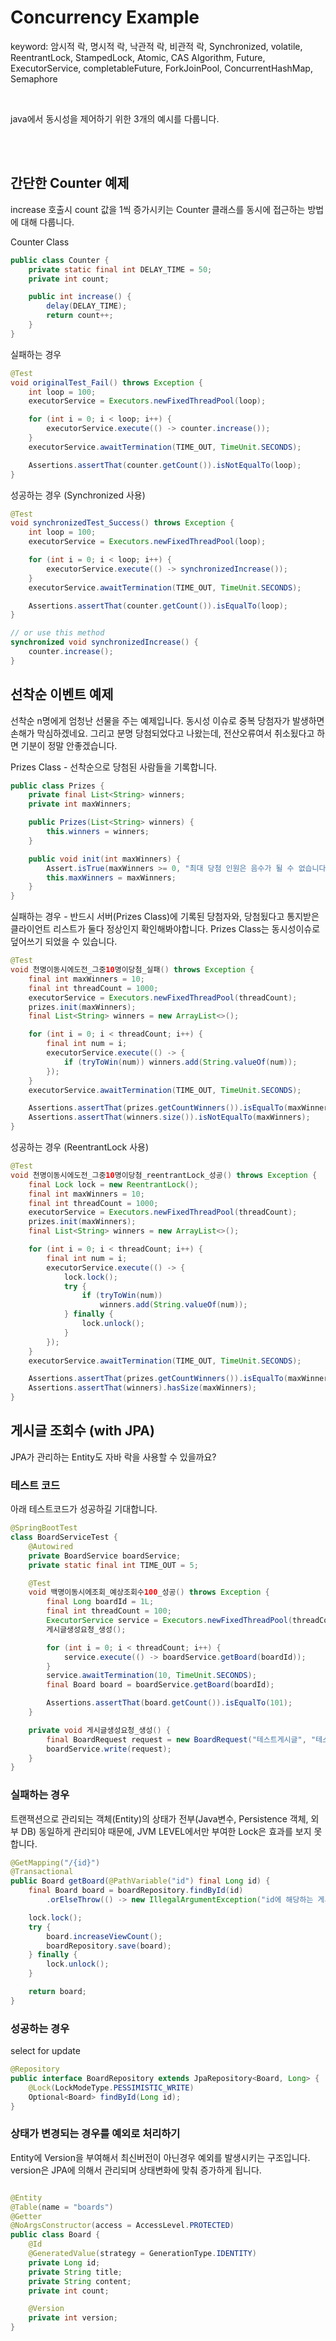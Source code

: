# Concurrency Example
keyword: 암시적 락, 명시적 락, 낙관적 락, 비관적 락, Synchronized, volatile, ReentrantLock, StampedLock, Atomic, CAS Algorithm, Future, ExecutorService, completableFuture, ForkJoinPool, ConcurrentHashMap, Semaphore

<br/>

java에서 동시성을 제어하기 위한 3개의 예시를 다룹니다.

<br/>
<br/>

## 간단한 Counter 예제
increase 호출시 count 값을 1씩 증가시키는 Counter 클래스를 동시에 접근하는 방법에 대해 다룹니다.

Counter Class
```java
public class Counter {
    private static final int DELAY_TIME = 50;
    private int count;

    public int increase() {
        delay(DELAY_TIME);
        return count++;
    }
}
```

실패하는 경우
```java
@Test
void originalTest_Fail() throws Exception {
    int loop = 100;
    executorService = Executors.newFixedThreadPool(loop);

    for (int i = 0; i < loop; i++) {
        executorService.execute(() -> counter.increase());
    }
    executorService.awaitTermination(TIME_OUT, TimeUnit.SECONDS);

    Assertions.assertThat(counter.getCount()).isNotEqualTo(loop);
}
```

성공하는 경우 (Synchronized 사용)
```java
@Test
void synchronizedTest_Success() throws Exception {
    int loop = 100;
    executorService = Executors.newFixedThreadPool(loop);

    for (int i = 0; i < loop; i++) {
        executorService.execute(() -> synchronizedIncrease());
    }
    executorService.awaitTermination(TIME_OUT, TimeUnit.SECONDS);

    Assertions.assertThat(counter.getCount()).isEqualTo(loop);
}

// or use this method
synchronized void synchronizedIncrease() {
    counter.increase();
}
```

## 선착순 이벤트 예제
선착순 n명에게 엄청난 선물을 주는 예제입니다. 동시성 이슈로 중복 당첨자가 발생하면 손해가 막심하겠네요. 
그리고 분명 당첨되었다고 나왔는데, 전산오류여서 취소됬다고 하면 기분이 정말 안좋겠습니다. 

Prizes Class - 선착순으로 당첨된 사람들을 기록합니다.
```java
public class Prizes {
    private final List<String> winners;
    private int maxWinners;

    public Prizes(List<String> winners) {
        this.winners = winners;
    }

    public void init(int maxWinners) {
        Assert.isTrue(maxWinners >= 0, "최대 당첨 인원은 음수가 될 수 없습니다.");
        this.maxWinners = maxWinners;
    }
}
```

실패하는 경우 - 반드시 서버(Prizes Class)에 기록된 당첨자와, 당첨됬다고 통지받은 클라이언트 리스트가 둘다 정상인지 확인해봐야합니다. Prizes Class는 동시성이슈로 덮어쓰기 되었을 수 있습니다.
```java
@Test
void 천명이동시에도전_그중10명이당첨_실패() throws Exception {
    final int maxWinners = 10;
    final int threadCount = 1000;
    executorService = Executors.newFixedThreadPool(threadCount);
    prizes.init(maxWinners);
    final List<String> winners = new ArrayList<>();

    for (int i = 0; i < threadCount; i++) {
        final int num = i;
        executorService.execute(() -> {
            if (tryToWin(num)) winners.add(String.valueOf(num));
        });
    }
    executorService.awaitTermination(TIME_OUT, TimeUnit.SECONDS);

    Assertions.assertThat(prizes.getCountWinners()).isEqualTo(maxWinners);
    Assertions.assertThat(winners.size()).isNotEqualTo(maxWinners);
}
```

성공하는 경우 (ReentrantLock 사용)
```java
@Test
void 천명이동시에도전_그중10명이당첨_reentrantLock_성공() throws Exception {
    final Lock lock = new ReentrantLock();
    final int maxWinners = 10;
    final int threadCount = 1000;
    executorService = Executors.newFixedThreadPool(threadCount);
    prizes.init(maxWinners);
    final List<String> winners = new ArrayList<>();

    for (int i = 0; i < threadCount; i++) {
        final int num = i;
        executorService.execute(() -> {
            lock.lock();
            try {
                if (tryToWin(num))
                    winners.add(String.valueOf(num));
            } finally {
                lock.unlock();
            }
        });
    }
    executorService.awaitTermination(TIME_OUT, TimeUnit.SECONDS);

    Assertions.assertThat(prizes.getCountWinners()).isEqualTo(maxWinners);
    Assertions.assertThat(winners).hasSize(maxWinners);
}
```

## 게시글 조회수 (with JPA)
JPA가 관리하는 Entity도 자바 락을 사용할 수 있을까요?

### 테스트 코드
아래 테스트코드가 성공하길 기대합니다.

```java
@SpringBootTest
class BoardServiceTest {
    @Autowired
    private BoardService boardService;
    private static final int TIME_OUT = 5;

    @Test
    void 백명이동시에조회_예상조회수100_성공() throws Exception {
        final Long boardId = 1L;
        final int threadCount = 100;
        ExecutorService service = Executors.newFixedThreadPool(threadCount);
        게시글생성요청_생성();

        for (int i = 0; i < threadCount; i++) {
            service.execute(() -> boardService.getBoard(boardId));
        }
        service.awaitTermination(10, TimeUnit.SECONDS);
        final Board board = boardService.getBoard(boardId);

        Assertions.assertThat(board.getCount()).isEqualTo(101);
    }

    private void 게시글생성요청_생성() {
        final BoardRequest request = new BoardRequest("테스트게시글", "테스트내용123");
        boardService.write(request);
    }
}
```

### 실패하는 경우
트랜잭션으로 관리되는 객체(Entity)의 상태가 전부(Java변수, Persistence 객체, 외부 DB) 동일하게 관리되야 때문에, JVM LEVEL에서만 부여한 Lock은 효과를 보지 못합니다.

```java
@GetMapping("/{id}")
@Transactional
public Board getBoard(@PathVariable("id") final Long id) {
    final Board board = boardRepository.findById(id)
        .orElseThrow(() -> new IllegalArgumentException("id에 해당하는 게시글이 없습니다."));

    lock.lock();
    try {
        board.increaseViewCount();
        boardRepository.save(board);
    } finally {
        lock.unlock();
    }

    return board;
}
```


### 성공하는 경우
select for update
```java
@Repository
public interface BoardRepository extends JpaRepository<Board, Long> {
    @Lock(LockModeType.PESSIMISTIC_WRITE)
    Optional<Board> findById(Long id);
}
```

### 상태가 변경되는 경우를 예외로 처리하기
Entity에 Version을 부여해서 최신버전이 아닌경우 예외를 발생시키는 구조입니다. version은 JPA에 의해서 관리되며 상태변화에 맞춰 증가하게 됩니다.

```java

@Entity
@Table(name = "boards")
@Getter
@NoArgsConstructor(access = AccessLevel.PROTECTED)
public class Board {
    @Id
    @GeneratedValue(strategy = GenerationType.IDENTITY)
    private Long id;
    private String title;
    private String content;
    private int count;

    @Version
    private int version;
}
```


